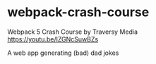 # webpack-crash-course
Webpack 5 Crash Course by Traversy Media https://youtu.be/IZGNcSuwBZs

A web app generating (bad) dad jokes
